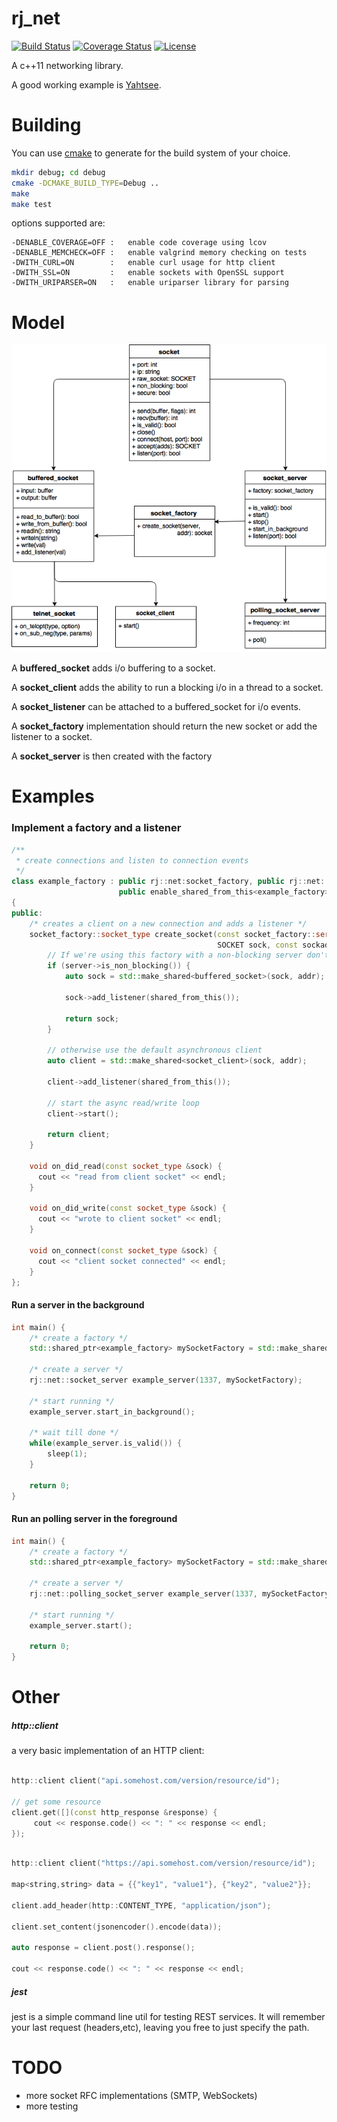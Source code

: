 rj_net
======

[![Build Status](http://img.shields.io/travis/ryjen/net/master.svg)](https://travis-ci.org/ryjen/net)
[![Coverage Status](http://img.shields.io/coveralls/ryjen/net/master.svg)](https://coveralls.io/github/ryjen/net?branch=master)
[![License](http://img.shields.io/:license-mit-blue.svg)](http://ryjen.mit-license.org)

A c++11 networking library.

A good working example is [Yahtsee](http://github.com/ryjen/yahtsee).

Building
========

You can use [cmake](https://cmake.org) to generate for the build system of your choice.

```bash
mkdir debug; cd debug
cmake -DCMAKE_BUILD_TYPE=Debug ..
make
make test
```

options supported are:

    -DENABLE_COVERAGE=OFF :   enable code coverage using lcov
    -DENABLE_MEMCHECK=OFF :   enable valgrind memory checking on tests
    -DWITH_CURL=ON        :   enable curl usage for http client
    -DWITH_SSL=ON         :   enable sockets with OpenSSL support
    -DWITH_URIPARSER=ON   :   enable uriparser library for parsing

Model
=====

![UML](uml.png)

A **buffered_socket** adds i/o buffering to a socket.

A **socket_client** adds the ability to run a blocking i/o in a thread to a socket.

A **socket_listener** can be attached to a buffered_socket for i/o events.

A **socket_factory** implementation should return the new socket or add the listener to a socket.

A **socket_server** is then created with the factory

Examples
========

### Implement a factory and a listener

```c++
/**
 * create connections and listen to connection events
 */
class example_factory : public rj::net:socket_factory, public rj::net::buffered_socket_listener,
                        public enable_shared_from_this<example_factory>
{
public:
    /* creates a client on a new connection and adds a listener */
    socket_factory::socket_type create_socket(const socket_factory::server_type &server,
                                              SOCKET sock, const sockaddr_in &addr) {
        // If we're using this factory with a non-blocking server don't use an asynchronous socket                                        
        if (server->is_non_blocking()) {
            auto sock = std::make_shared<buffered_socket>(sock, addr);

            sock->add_listener(shared_from_this());

            return sock;
        }

        // otherwise use the default asynchronous client
        auto client = std::make_shared<socket_client>(sock, addr);

        client->add_listener(shared_from_this());

        // start the async read/write loop
        client->start();

        return client;
  	}

    void on_did_read(const socket_type &sock) {
      cout << "read from client socket" << endl;
    }

    void on_did_write(const socket_type &sock) {
      cout << "wrote to client socket" << endl;
    }

    void on_connect(const socket_type &sock) {
      cout << "client socket connected" << endl;
    }
};
```

#### Run a server in the background

```c++
int main() {
    /* create a factory */
    std::shared_ptr<example_factory> mySocketFactory = std::make_shared<example_factory>();

    /* create a server */
    rj::net::socket_server example_server(1337, mySocketFactory);

    /* start running */
    example_server.start_in_background();

    /* wait till done */
    while(example_server.is_valid()) {
        sleep(1);
    }

    return 0;
}

```


#### Run an polling server in the foreground

```c++
int main() {
    /* create a factory */
    std::shared_ptr<example_factory> mySocketFactory = std::make_shared<example_factory>();

    /* create a server */
    rj::net::polling_socket_server example_server(1337, mySocketFactory);

    /* start running */
    example_server.start();

    return 0;
}

```

Other
=====

##### http::client
 
 a very basic implementation of an HTTP client:

```c++

http::client client("api.somehost.com/version/resource/id");

// get some resource
client.get([](const http_response &response) {
     cout << response.code() << ": " << response << endl;
});
```

```c++

http::client client("https://api.somehost.com/version/resource/id");

map<string,string> data = {{"key1", "value1"}, {"key2", "value2"}};

client.add_header(http::CONTENT_TYPE, "application/json");

client.set_content(jsonencoder().encode(data));

auto response = client.post().response();

cout << response.code() << ": " << response << endl;

```

##### jest

jest is a simple command line util for testing REST services.  It will remember your last request (headers,etc), leaving you free to just specify the path.



TODO
====

* more socket RFC implementations (SMTP, WebSockets)
* more testing
